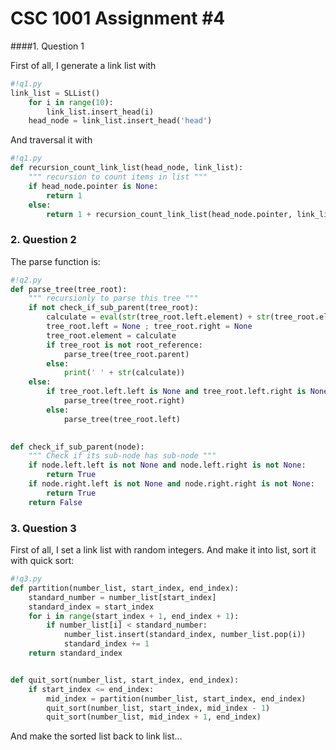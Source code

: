 # CSC 1001 Assignment #4
####1. Question 1

First of all, I generate a link list with

```py
#!q1.py
link_list = SLList()
    for i in range(10):
        link_list.insert_head(i)
    head_node = link_list.insert_head('head')
```

And traversal it with

```py
#!q1.py
def recursion_count_link_list(head_node, link_list):
    """ recursion to count items in list """
    if head_node.pointer is None:
        return 1
    else:
        return 1 + recursion_count_link_list(head_node.pointer, link_list)
```

### 2. Question 2

The parse function is:

```py
#!q2.py
def parse_tree(tree_root):
    """ recursionly to parse this tree """
    if not check_if_sub_parent(tree_root):
        calculate = eval(str(tree_root.left.element) + str(tree_root.element) + str(tree_root.right.element))
        tree_root.left = None ; tree_root.right = None
        tree_root.element = calculate
        if tree_root is not root_reference:
            parse_tree(tree_root.parent)
        else:
            print(' ' + str(calculate))
    else:
        if tree_root.left.left is None and tree_root.left.right is None:
            parse_tree(tree_root.right)
        else:
            parse_tree(tree_root.left)
            

def check_if_sub_parent(node):
    """ Check if its sub-node has sub-node """
    if node.left.left is not None and node.left.right is not None:
        return True
    if node.right.left is not None and node.right.right is not None:
        return True
    return False
```

### 3. Question 3

First of all, I set a link list with random integers. And make it into list, sort it with quick sort:

```py
#!q3.py
def partition(number_list, start_index, end_index):
    standard_number = number_list[start_index]
    standard_index = start_index
    for i in range(start_index + 1, end_index + 1):
        if number_list[i] < standard_number:
            number_list.insert(standard_index, number_list.pop(i))
            standard_index += 1
    return standard_index


def quit_sort(number_list, start_index, end_index):
    if start_index <= end_index:
        mid_index = partition(number_list, start_index, end_index)
        quit_sort(number_list, start_index, mid_index - 1)
        quit_sort(number_list, mid_index + 1, end_index)
```

And make the sorted list back to link list...



